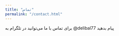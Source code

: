 ```yaml
---
title: "تماس"
permalink: "/contact.html"
---
```


برای تماس با ما می‌توانید در تلگرام به @delibal77 پیام بدهید